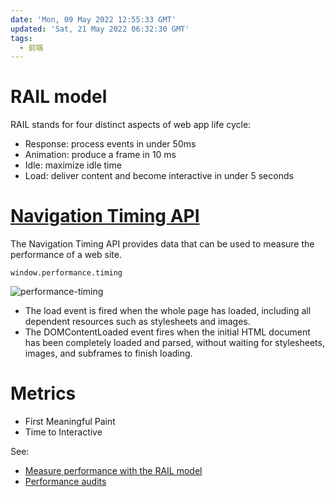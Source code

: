 ```yaml
---
date: 'Mon, 09 May 2022 12:55:33 GMT'
updated: 'Sat, 21 May 2022 06:32:30 GMT'
tags:
  - 前端
---
```


# RAIL model

RAIL stands for four distinct aspects of web app life cycle:

-   Response: process events in under 50ms
-   Animation: produce a frame in 10 ms
-   Idle: maximize idle time
-   Load: deliver content and become interactive in under 5 seconds

# [Navigation Timing API](https://developer.mozilla.org/en-US/docs/Web/API/Navigation_timing_API)

The Navigation Timing API provides data that can be used to measure the performance of a web site.

```
window.performance.timing
```

![performance-timing](/blogs/images/performance-timing.jpg)

-   The load event is fired when the whole page has loaded, including all dependent resources such as stylesheets and images.
-   The DOMContentLoaded event fires when the initial HTML document has been completely loaded and parsed, without waiting for stylesheets, images, and subframes to finish loading.

# Metrics

-   First Meaningful Paint
-   Time to Interactive

See:

-   [Measure performance with the RAIL model](https://web.dev/rail/)
-   [Performance audits](https://web.dev/lighthouse-performance/)
